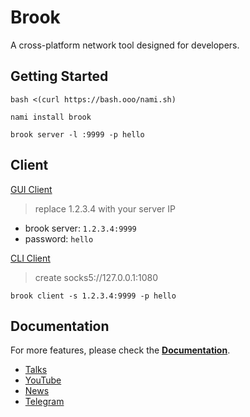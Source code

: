 # Brook

A cross-platform network tool designed for developers.

## Getting Started

```
bash <(curl https://bash.ooo/nami.sh)
```

```
nami install brook
```

```
brook server -l :9999 -p hello
```

## Client

[GUI Client](https://txthinking.github.io/brook/)

> replace 1.2.3.4 with your server IP

-   brook server: `1.2.3.4:9999`
-   password: `hello`

[CLI Client](https://txthinking.github.io/brook/)

> create socks5://127.0.0.1:1080

`brook client -s 1.2.3.4:9999 -p hello`

## Documentation

For more features, please check the [**Documentation**](https://txthinking.github.io/brook/).

-   [Talks](https://www.txthinking.com/talks/)
-   [YouTube](https://www.youtube.com/txthinking)
-   [News](https://t.me/s/txthinking_news)
-   [Telegram](https://t.me/brookgroup)

